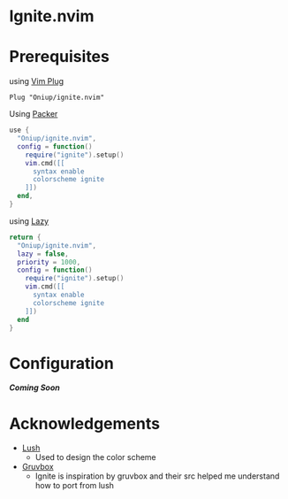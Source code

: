 # Ignite.nvim

# Prerequisites

using [Vim Plug](https://github.com/junegunn/vim-plug)

```vim
Plug "Oniup/ignite.nvim"
```

Using [Packer](https://github.com/wbthomason/packer.nvim)

```lua
use {
  "Oniup/ignite.nvim",
  config = function()
    require("ignite").setup()
    vim.cmd([[
      syntax enable
      colorscheme ignite
    ]])
  end,
}
```

using [Lazy](https://github.com/folke/lazy.nvim)

```lua
return {
  "Oniup/ignite.nvim",
  lazy = false,
  priority = 1000,
  config = function()
    require("ignite").setup()
    vim.cmd([[
      syntax enable
      colorscheme ignite
    ]])
  end
}
```

# Configuration

***Coming Soon***

# Acknowledgements

* [Lush](https://github.com/rktjmp/lush.nvim) 
    * Used to design the color scheme
* [Gruvbox](https://github.com/ellisonleao/gruvbox.nvim)
    * Ignite is inspiration by gruvbox and their src helped me understand how to
      port from lush
